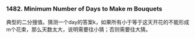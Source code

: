 ### 1482. Minimum Number of Days to Make m Bouquets

典型的二分搜值。猜测一个day的答案k，如果所有小于等于这天开花的不能形成m个花束，那么天数太大，说明需要往小猜；否则需要往大猜。

